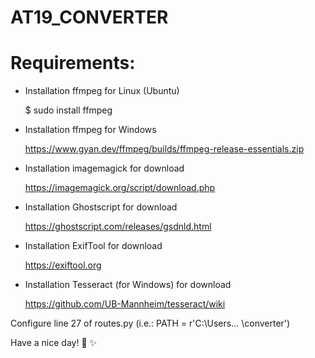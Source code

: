 # AT19_CONVERTER
# Requirements: 

* Installation ffmpeg for Linux (Ubuntu)
  
   $ sudo install ffmpeg

* Installation ffmpeg for Windows

    <https://www.gyan.dev/ffmpeg/builds/ffmpeg-release-essentials.zip>


* Installation imagemagick for download

    <https://imagemagick.org/script/download.php>


* Installation Ghostscript for download

    <https://ghostscript.com/releases/gsdnld.html>

* Installation ExifTool for download

    <https://exiftool.org>

* Installation Tesseract (for Windows) for download

  <https://github.com/UB-Mannheim/tesseract/wiki>

Configure line 27 of routes.py (i.e.: PATH = r'C:\Users... \converter')

Have a nice day! :christmas_tree: :sparkles:

